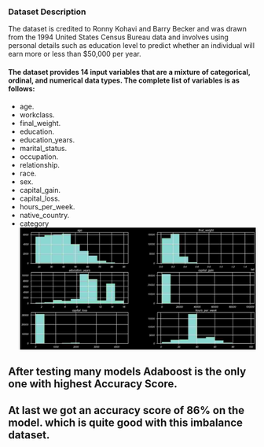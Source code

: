 ### Dataset Description

The dataset is credited to Ronny Kohavi and Barry Becker and was drawn from the 1994 United States Census Bureau data and involves using personal details such as education level to predict whether an individual will earn more or less than $50,000 per year.

#### The dataset provides 14 input variables that are a mixture of categorical, ordinal, and numerical data types. The complete list of variables is as follows:

* age.
* workclass.
* final_weight.
* education.
* education_years.
* marital_status.
* occupation.
* relationship.
* race.
* sex.
* capital_gain.
* capital_loss.
* hours_per_week.
* native_country.
* category
![Alt text](output.jpg)

## After testing many models Adaboost is the only one with highest Accuracy Score.
## At last we got an accuracy score of 86% on the model. which is quite good with this imbalance dataset.

